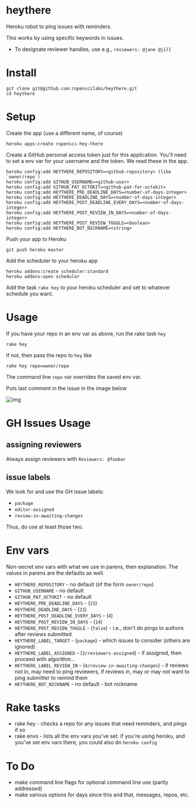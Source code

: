 heythere
========

Heroku robot to ping issues with reminders.

This works by using specific keywords in issues.

* To designate reviewer handles, use e.g., `reviewers: @jane @jill`

Install
=====

```
git clone git@github.com:ropenscilabs/heythere.git
cd heythere
```

Setup
=====

Create the app (use a different name, of course)

```
heroku apps:create ropensci-hey-there
```

Create a GitHub personal access token just for this application. You'll need to set a env var for your username and the token. We read these in the app.

```
heroku config:add HEYTHERE_REPOSITORY=<github-repository> (like `owner/repo`)
heroku config:add GITHUB_USERNAME=<github-user>
heroku config:add GITHUB_PAT_OCTOKIT=<github-pat-for-octokit>
heroku config:add HEYTHERE_PRE_DEADLINE_DAYS=<number-of-days-integer>
heroku config:add HEYTHERE_DEADLINE_DAYS=<number-of-days-integer>
heroku config:add HEYTHERE_POST_DEADLINE_EVERY_DAYS=<number-of-days-integer>
heroku config:add HEYTHERE_POST_REVIEW_IN_DAYS=<number-of-days-integer>
heroku config:add HEYTHERE_POST_REVIEW_TOGGLE=<boolean>
heroku config:add HEYTHERE_BOT_NICKNAME=<string>
```

Push your app to Heroku

```
git push heroku master
```

Add the scheduler to your heroku app

```
heroku addons:create scheduler:standard
heroku addons:open scheduler
```

Add the task ```rake hey``` to your heroku scheduler and set to whatever schedule you want.


Usage
=====

If you have your repo in an env var as above, run the rake task `hey`

```
rake hey
```

If not, then pass the repo to `hey` like

```
rake hey repo=owner/repo
```

The command line `repo` var overrides the saved env var.

Puts last comment in the issue in the image below

![img](http://f.cl.ly/items/2P363L3U1L262E023b10/Screen%20Shot%202015-12-21%20at%2011.30.11%20AM.png)

GH Issues Usage
===================

## assigning reviewers

Always assign reviewers with `Reviewers: @foobar`

## issue labels

We look for and use the GH issue labels:

* `package`
* `editor-assigned`
* `review-in-awaiting-changes`

Thus, do use at least those two.

Env vars
========

Non-secret env vars with what we use in parens, then explanation. The values in parens are the defaults as well.

* `HEYTHERE_REPOSITORY` - no default (of the form `owner/repo`)
* `GITHUB_USERNAME` - no default
* `GITHUB_PAT_OCTOKIT` - no default
* `HEYTHERE_PRE_DEADLINE_DAYS` - (`15`)
* `HEYTHERE_DEADLINE_DAYS` - (`21`)
* `HEYTHERE_POST_DEADLINE_EVERY_DAYS` - (`4`)
* `HEYTHERE_POST_REVIEW_IN_DAYS` - (`14`)
* `HEYTHERE_POST_REVIEW_TOGGLE` - (`false`) - i.e., don't do pings to authors after reviews submitted
* `HEYTHERE_LABEL_TARGET` - (`package`) - which issues to consider (others are ignored)
* `HEYTHERE_LABEL_ASSIGNED` - (`3/reviewers-assigned`) - if assigned, then proceed with algorithm...
* `HEYTHERE_LABEL_REVIEW_IN` - (`4/review-in-awaiting-changes`) - if reviews not in, may need to ping reviewers, if reviews in, may or may not want to ping submitter to remind them
* `HEYTHERE_BOT_NICKNAME` - no default - bot nickname

Rake tasks
==========

* rake hey - checks a repo for any issues that need reminders, and pings if so
* rake envs - lists all the env vars you've set. if you're using heroku, and you've set env vars there, you could also do `heroku config`

To Do
=====

* make command line flags for optional command line use (partly addressed)
* make various options for days since this and that, messages, repos, etc.

